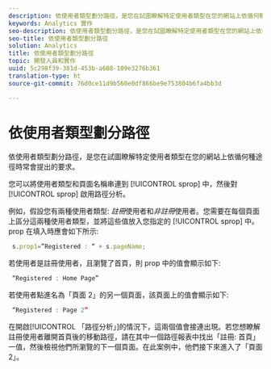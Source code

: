 ```yaml
---
description: 依使用者類型劃分路徑，是您在試圖瞭解特定使用者類型在您的網站上依循何種途徑時常會提出的要求。
keywords: Analytics 實作
seo-description: 依使用者類型劃分路徑，是您在試圖瞭解特定使用者類型在您的網站上依循何種途徑時常會提出的要求。
seo-title: 依使用者類型劃分路徑
solution: Analytics
title: 依使用者類型劃分路徑
topic: 開發人員和實作
uuid: 5c298f39-381d-453b-a608-109e3276b361
translation-type: ht
source-git-commit: 76d0ce11d9b560e0df866be9e753804b6fa4bb3d

---
```



# 依使用者類型劃分路徑

依使用者類型劃分路徑，是您在試圖瞭解特定使用者類型在您的網站上依循何種途徑時常會提出的要求。

您可以將使用者類型和頁面名稱串連到 [!UICONTROL sprop] 中，然後對 [!UICONTROL sprop] 啟用路徑分析。

例如，假設您有兩種使用者類型: _註冊_&#x200B;使用者和&#x200B;_非註冊_&#x200B;使用者。您需要在每個頁面上區分這兩種使用者類型，並將這些值放入您指定的 [!UICONTROL sprop] 中。prop 在填入時應會如下所示: 

```js
 s.prop1=”Registered : “ + s.pageName;
```

若使用者是註冊使用者，且瀏覽了首頁，則 prop 中的值會顯示如下: 

```js
 “Registered : Home Page”
```

若使用者點進名為「頁面 2」的另一個頁面，該頁面上的值會顯示如下: 

```js
 “Registered : Page 2”
```

在開啟[!UICONTROL 「路徑分析」]的情況下，這兩個值會接連出現。若您想瞭解註冊使用者離開首頁後的移動路徑，請在其中一個路徑報表中找出「註冊: 首頁」一值，然後檢視他們所瀏覽的下一個頁面。在此案例中，他們接下來進入了「頁面 2」。
